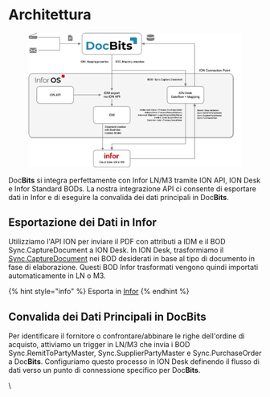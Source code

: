 # Architettura

<figure><img src=".gitbook/assets/DocBits_D_Doc2-Infor-1.png" alt=""><figcaption></figcaption></figure>

Doc**Bits** si integra perfettamente con Infor LN/M3 tramite ION API, ION Desk e Infor Standard BODs. La nostra integrazione API ci consente di esportare dati in Infor e di eseguire la convalida dei dati principali in Doc**Bits**.

## Esportazione dei Dati in Infor

Utilizziamo l'API ION per inviare il PDF con attributi a IDM e il BOD Sync.CaptureDocument a ION Desk. In ION Desk, trasformiamo il [Sync.CaptureDocument](admin-section/setup/exporting-in-docbits/) nei BOD desiderati in base al tipo di documento in fase di elaborazione. Questi BOD Infor trasformati vengono quindi importati automaticamente in LN o M3.

{% hint style="info" %}
Esporta in [Infor](admin-section/setup/exporting-in-docbits/exporting-to-infor/)&#x20;
{% endhint %}

## Convalida dei Dati Principali in DocBits

Per identificare il fornitore o confrontare/abbinare le righe dell'ordine di acquisto, attiviamo un trigger in LN/M3 che invia i BOD Sync.RemitToPartyMaster, Sync.SupplierPartyMaster e Sync.PurchaseOrder a Doc**Bits**. Configuriamo questo processo in ION Desk definendo il flusso di dati verso un punto di connessione specifico per Doc**Bits**.

\
